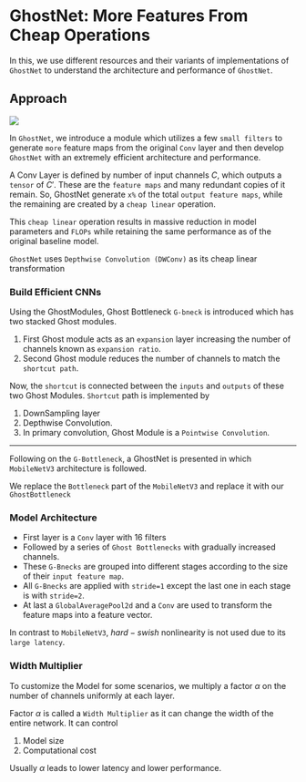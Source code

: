 # GhostNet: More Features From Cheap Operations
In this, we use different resources and their variants of implementations of `GhostNet` to understand the architecture and performance of `GhostNet`.

## Approach

<img src="https://blog.paperspace.com/content/images/2020/06/Capture.PNG"/>

In `GhostNet`, we introduce a module which utilizes a few `small filters` to generate `more` feature maps from the original `Conv` layer and then develop `GhostNet` with an extremely efficient architecture and performance.

A Conv Layer is defined by number of input channels $C$, which outputs a `tensor` of $C'$. These are the `feature maps` and many redundant copies of it remain. So, GhostNet generate `x%` of the total `output feature maps`, while the remaining are created by a `cheap linear` operation.

This `cheap linear` operation results in massive reduction in model parameters and `FLOPs` while retaining the same performance as of the original baseline model. 

`GhostNet` uses `Depthwise Convolution (DWConv)` as its cheap linear transformation

### Build Efficient CNNs
Using the GhostModules, Ghost Bottleneck `G-bneck` is introduced which has two stacked Ghost modules.
1. First Ghost module acts as an `expansion` layer increasing the number of channels known as `expansion ratio`.
2. Second Ghost module reduces the number of channels to match the `shortcut path`.

Now, the `shortcut` is connected between the `inputs` and `outputs` of these two Ghost Modules. `Shortcut` path is implemented by 
1. DownSampling layer
2. Depthwise Convolution.
3. In primary convolution, Ghost Module is a `Pointwise Convolution`.

----------------
Following on the `G-Bottleneck`, a GhostNet is presented in which `MobileNetV3` architecture is followed. 

We replace the `Bottleneck` part of the `MobileNetV3` and replace it with our `GhostBottleneck`

### Model Architecture
- First layer is a `Conv` layer with 16 filters
- Followed by a series of `Ghost Bottlenecks` with gradually increased channels.
- These `G-Bnecks` are grouped into different stages according to the size of their `input feature map`.
- All `G-Bnecks` are applied with `stride=1` except the last one in each stage is with `stride=2`.
- At last a `GlobalAveragePool2d` and a `Conv` are used to transform the feature maps into a feature vector.

In contrast to `MobileNetV3`, $hard-swish$ nonlinearity is not used due to its `large latency`.

### Width Multiplier
To customize the Model for some scenarios, we multiply a factor $\alpha$ on the number of channels uniformly at each layer. 

Factor $\alpha$ is called a `Width Multiplier` as it can change the width of the entire network. It can control
1. Model size
2. Computational cost 

Usually $\alpha$ leads to lower latency and lower performance.